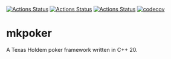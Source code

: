 [![Actions Status](https://github.com/MichaelUnknown/mkpoker/workflows/MacOS/badge.svg)](https://github.com/MichaelUnknown/mkpoker/actions)
[![Actions Status](https://github.com/MichaelUnknown/mkpoker/workflows/Windows/badge.svg)](https://github.com/MichaelUnknown/mkpoker/actions)
[![Actions Status](https://github.com/MichaelUnknown/mkpoker/workflows/Ubuntu/badge.svg)](https://github.com/MichaelUnknown/mkpoker/actions)
[![codecov](https://codecov.io/gh/MichaelUnknown/mkpoker/branch/main/graph/badge.svg)](https://codecov.io/gh/MichaelUnknown/mkpoker)

# mkpoker
A Texas Holdem poker framework written in C++ 20.